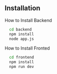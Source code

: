 ## Installation

How to Install Backend

```bash
  cd backend 
  npm install
  node app.js
```

How to Install Fronted

```bash
  cd frontend 
  npm install
  npm run dev
```

    
